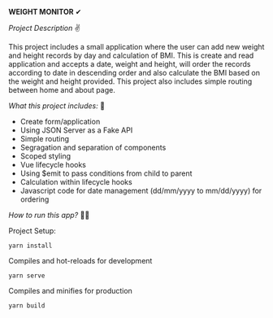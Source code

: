 **WEIGHT MONITOR** ✔

_Project Description_ ✌

This project includes a small application where the user can add new weight and height records by day and calculation of BMI. This is create and read application and accepts a date, weight and height, will order the records according to date in descending order and also calculate the BMI based on the weight and height provided. This project also includes simple routing between home and about page.

_What this project includes:_ 👀
 - Create form/application
 - Using JSON Server as a Fake API
 - Simple routing
 - Segragation and separation of components
 - Scoped styling
 - Vue lifecycle hooks
 - Using $emit to pass conditions from child to parent
 - Calculation within lifecycle hooks
 - Javascript code for date management (dd/mm/yyyy to mm/dd/yyyy) for ordering

_How to run this app?_ 🐱‍🏍

Project Setup: 
```
yarn install
```

Compiles and hot-reloads for development
```
yarn serve
```

Compiles and minifies for production
```
yarn build
```

